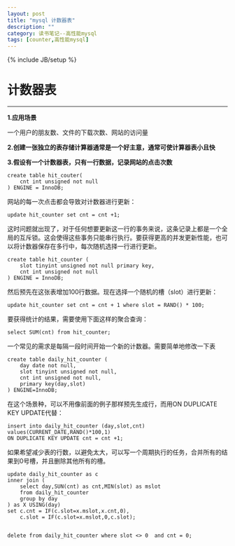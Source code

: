 ```yaml
---
layout: post  
title: "mysql 计数器表"
description: ""
category: 读书笔记--高性能mysql
tags: [counter,高性能mysql]
---
```

{% include JB/setup %}
# 计数器表
---


**1.应用场景**  

 一个用户的朋友数、文件的下载次数、网站的访问量  
 
**2.创建一张独立的表存储计算器通常是一个好主意，通常可使计算器表小且快**  

**3.假设有一个计数器表，只有一行数据，记录网站的点击次数**  

	create table hit_couter(
		cnt int unsigned not null
	) ENGINE = InnoDB;
	
网站的每一次点击都会导致对计数器进行更新：  
 
 	update hit_counter set cnt = cnt +1;
 	
这时问题就出现了，对于任何想要更新这一行的事务来说，这条记录上都是一个全局的互斥锁。这会使得这些事务只能串行执行。要获得更高的并发更新性能，也可以将计数器保存在多行中，每次随机选择一行进行更新。

	create table hit_counter (
		slot tinyint unsigned not null primary key,
		cnt int unsigned not null
	) ENGINE = InnoDB;
	
然后预先在这张表增加100行数据。现在选择一个随机的槽（slot）进行更新：

	update hit_counter set cnt = cnt + 1 where slot = RAND() * 100;
	
	
要获得统计的结果，需要使用下面这样的聚合查询：

	select SUM(cnt) from hit_counter;
	
一个常见的需求是每隔一段时间开始一个新的计数器。需要简单地修改一下表

	create table daily_hit_counter (
		day date not null,
		slot tinyint unsigned not null,
		cnt int unsigned not null,
		primary key(day,slot)
	) ENGINE=InnoDB;

在这个场景种，可以不用像前面的例子那样预先生成行，而用ON DUPLICATE KEY UPDATE代替：  

	insert into daily_hit_counter (day,slot,cnt)
	values(CURRENT_DATE,RAND()*100,1)
	ON DUPLICATE KEY UPDATE cnt = cnt +1;
	
	
如果希望减少表的行数，以避免太大，可以写一个周期执行的任务，合并所有的结果到0号槽，并且删除其他所有的槽。  

	update daily_hit_counter as c
	inner join (
		select day,SUN(cnt) as cnt,MIN(slot) as mslot
		from daily_hit_counter
		group by day
	) as X USING(day)
	set c.cnt = IF(c.slot=x.mslot,x.cnt,0),
	    c.slot = IF(c.slot=x.mslot,0,c.slot);
	    
	    
	delete from daily_hit_counter where slot <> 0  and cnt = 0;
	
